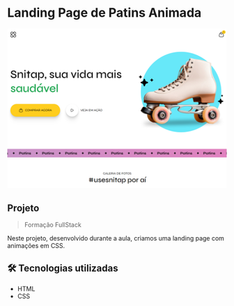 # Landing Page de Patins Animada

<div align="center">
    <img src="./.github/print-readme.png" alt="preview">
</div>

## Projeto
> Formação FullStack

Neste projeto, desenvolvido durante a aula, criamos uma landing page com animações em CSS.


## 🛠️ Tecnologias utilizadas

- HTML
- CSS